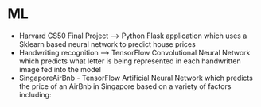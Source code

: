 # ML
- Harvard CS50 Final Project --> Python Flask application which uses a Sklearn based neural network to predict house prices 
- Handwriting recognition --> TensorFlow Convolutional Neural Network which predicts what letter is being represented in each handwritten image fed into the model
- SingaporeAirBnb - TensorFlow Artificial Neural Network which predicts the price of an AirBnb in Singapore based on a variety of factors including:

